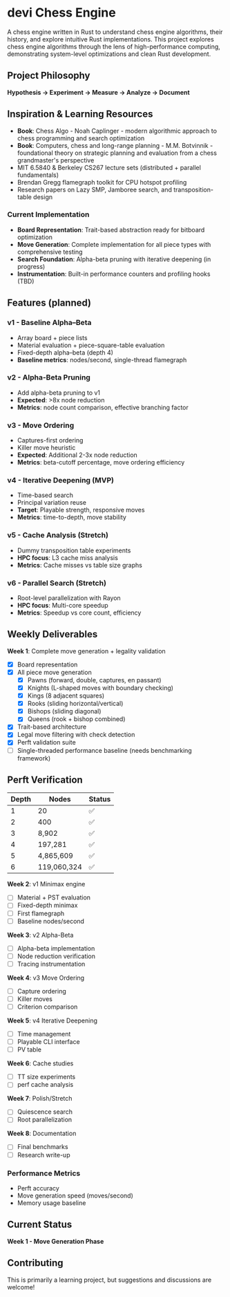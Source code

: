 # devi Chess Engine

A chess engine written in Rust to understand chess engine algorithms, their history, and explore intuitive Rust implementations. 
This project explores chess engine algorithms through the lens of high-performance computing, demonstrating system-level optimizations and clean Rust development.

## Project Philosophy
**Hypothesis → Experiment → Measure → Analyze → Document**

## Inspiration & Learning Resources
- **Book**: Chess Algo - Noah Caplinger - modern algorithmic approach to chess programming and search optimization
- **Book**: Computers, chess and long-range planning - M.M. Botvinnik - foundational theory on strategic planning and evaluation from a chess grandmaster's perspective
- MIT 6.5840 & Berkeley CS267 lecture sets (distributed + parallel fundamentals)
- Brendan Gregg flamegraph toolkit for CPU hotspot profiling
- Research papers on Lazy SMP, Jamboree search, and transposition-table design


### Current Implementation
- **Board Representation**: Trait-based abstraction ready for bitboard optimization
- **Move Generation**: Complete implementation for all piece types with comprehensive testing
- **Search Foundation**: Alpha-beta pruning with iterative deepening (in progress)
- **Instrumentation**: Built-in performance counters and profiling hooks (TBD)

## Features (planned)

### v1 - Baseline Alpha–Beta
- Array board + piece lists
- Material evaluation + piece-square-table evaluation
- Fixed-depth alpha–beta (depth 4)
- **Baseline metrics**: nodes/second, single-thread flamegraph

### v2 - Alpha-Beta Pruning  
- Add alpha-beta pruning to v1
- **Expected**: >8x node reduction
- **Metrics**: node count comparison, effective branching factor

### v3 - Move Ordering
- Captures-first ordering
- Killer move heuristic
- **Expected**: Additional 2-3x node reduction
- **Metrics**: beta-cutoff percentage, move ordering efficiency

### v4 - Iterative Deepening (MVP)
- Time-based search
- Principal variation reuse
- **Target**: Playable strength, responsive moves
- **Metrics**: time-to-depth, move stability

### v5 - Cache Analysis (Stretch)
- Dummy transposition table experiments
- **HPC focus**: L3 cache miss analysis
- **Metrics**: Cache misses vs table size graphs

### v6 - Parallel Search (Stretch)
- Root-level parallelization with Rayon
- **HPC focus**: Multi-core speedup
- **Metrics**: Speedup vs core count, efficiency


## Weekly Deliverables

**Week 1**: Complete move generation + legality validation
- [x] Board representation
- [x] All piece move generation
  - [x] Pawns (forward, double, captures, en passant)
  - [x] Knights (L-shaped moves with boundary checking)
  - [x] Kings (8 adjacent squares)
  - [x] Rooks (sliding horizontal/vertical)
  - [x] Bishops (sliding diagonal)
  - [x] Queens (rook + bishop combined)
- [x] Trait-based architecture
- [x] Legal move filtering with check detection
- [x] Perft validation suite
- [ ] Single-threaded performance baseline (needs benchmarking framework)

## Perft Verification

| Depth | Nodes       | Status |
|-------|-------------|--------|
| 1     | 20          | ✅     |
| 2     | 400         | ✅     |
| 3     | 8,902       | ✅     |
| 4     | 197,281     | ✅     |
| 5     | 4,865,609   | ✅     |
| 6     | 119,060,324 | ✅     |

**Week 2**: v1 Minimax engine
- [ ] Material + PST evaluation
- [ ] Fixed-depth minimax
- [ ] First flamegraph
- [ ] Baseline nodes/second

**Week 3**: v2 Alpha-Beta
- [ ] Alpha-beta implementation
- [ ] Node reduction verification
- [ ] Tracing instrumentation

**Week 4**: v3 Move Ordering
- [ ] Capture ordering
- [ ] Killer moves
- [ ] Criterion comparison

**Week 5**: v4 Iterative Deepening
- [ ] Time management
- [ ] Playable CLI interface
- [ ] PV table

**Week 6**: Cache studies
- [ ] TT size experiments
- [ ] perf cache analysis

**Week 7**: Polish/Stretch
- [ ] Quiescence search
- [ ] Root parallelization

**Week 8**: Documentation
- [ ] Final benchmarks
- [ ] Research write-up

### Performance Metrics
- Perft accuracy
- Move generation speed (moves/second)
- Memory usage baseline

## Current Status
**Week 1 - Move Generation Phase**

## Contributing
This is primarily a learning project, but suggestions and discussions are welcome!